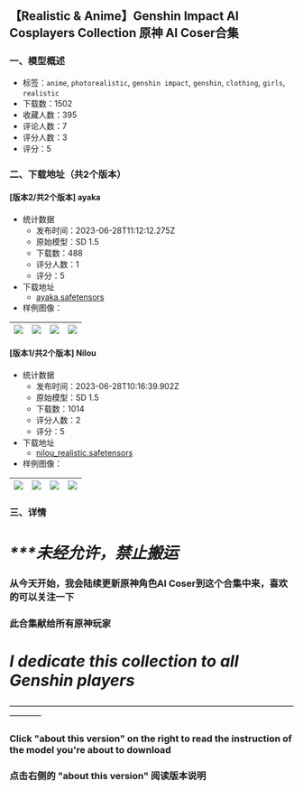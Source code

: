 ## 【Realistic & Anime】Genshin Impact AI Cosplayers Collection 原神 AI Coser合集
### 一、模型概述

- 标签：`anime`, `photorealistic`, `genshin impact`, `genshin`, `clothing`, `girls`, `realistic`
- 下载数：1502
- 收藏人数：395
- 评论人数：7
- 评分人数：3
- 评分：5

### 二、下载地址（共2个版本）

#### [版本2/共2个版本] ayaka

- 统计数据
  - 发布时间：2023-06-28T11:12:12.275Z
  - 原始模型：SD 1.5
  - 下载数：488
  - 评分人数：1
  - 评分：5
- 下载地址
  - [ayaka.safetensors](https://civitai.com/api/download/models/105773)
- 样例图像：

| <img src="https://image.civitai.com/xG1nkqKTMzGDvpLrqFT7WA/70e8af88-c0d3-4d4d-bbe0-10ad3aea9b51/width=450/1320348.jpeg" /> | <img src="https://image.civitai.com/xG1nkqKTMzGDvpLrqFT7WA/a6c4516b-8c40-429c-ac75-dfb80d8877ee/width=450/1319741.jpeg" /> | <img src="https://image.civitai.com/xG1nkqKTMzGDvpLrqFT7WA/58330a3b-6373-47b7-b4ea-e74aa69e8d32/width=450/1320246.jpeg" /> | <img src="https://image.civitai.com/xG1nkqKTMzGDvpLrqFT7WA/1893d84c-70c4-4ff8-9805-74c60f3fc5dc/width=450/1320176.jpeg" /> |
| ---- | ---- | ---- | ---- |

#### [版本1/共2个版本] Nilou

- 统计数据
  - 发布时间：2023-06-28T10:16:39.902Z
  - 原始模型：SD 1.5
  - 下载数：1014
  - 评分人数：2
  - 评分：5
- 下载地址
  - [nilou_realistic.safetensors](https://civitai.com/api/download/models/92925)
- 样例图像：

| <img src="https://image.civitai.com/xG1nkqKTMzGDvpLrqFT7WA/3ee24249-5f24-4dc7-8f49-7c817f99811c/width=450/1094365.jpeg" /> | <img src="https://image.civitai.com/xG1nkqKTMzGDvpLrqFT7WA/3a1088e1-e96b-43d7-9780-6b53c3257665/width=450/1094364.jpeg" /> | <img src="https://image.civitai.com/xG1nkqKTMzGDvpLrqFT7WA/013f0dc6-9678-4016-a2ca-d4c822a4107d/width=450/1094133.jpeg" /> | <img src="https://image.civitai.com/xG1nkqKTMzGDvpLrqFT7WA/8ed8844b-c683-409c-be28-42fa1225edcd/width=450/1094979.jpeg" /> |
| ---- | ---- | ---- | ---- |


### 三、详情
<h1 id="heading-5"><strong><em>***未经允许，禁止搬运</em></strong></h1><p></p><h3 id="heading-625">从今天开始，我会陆续更新原神角色AI Coser到这个合集中来，喜欢的可以关注一下</h3><p></p><h3 id="heading-4">此合集献给所有原神玩家</h3><p></p><h1 id="heading-47"><em>I dedicate this collection to all Genshin players</em></h1><p>————————————————————————————————————————</p><h3 id="heading-116"><strong>Click "about this version" on the right to read the instruction of the model you're about to download</strong></h3><p></p><h3 id="heading-117">点击右侧的 <strong>"about this version" 阅读版本说明</strong></h3>